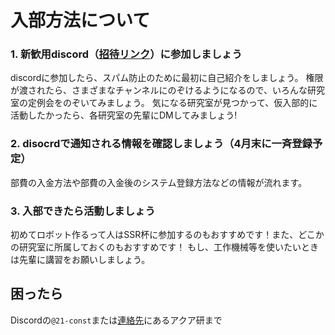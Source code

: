 # 入部方法について

### 1. 新歓用discord（[招待リンク](https://discord.gg/2HVymfejmm)）に参加しましょう
discordに参加したら、スパム防止のために最初に自己紹介をしましょう。
権限が渡されたら、さまざまなチャンネルにのぞけるようになるので、いろんな研究室の定例会をのぞいてみましょう。
気になる研究室が見つかって、仮入部的に活動したかったら、各研究室の先輩にDMしてみましょう!

### 2. disocrdで通知される情報を確認しましょう（4月末に一斉登録予定）
部費の入金方法や部費の入金後のシステム登録方法などの情報が流れます。

### 3. 入部できたら活動しましょう
初めてロボット作るって人はSSR杯に参加するのもおすすめです！また、どこかの研究室に所属しておくのもおすすめです！
もし、工作機械等を使いたいときは先輩に講習をお願いしましょう。

## 困ったら

Discordの`@21-const`または[連絡先](./00-title-page.md#連絡先等)にあるアクア研まで
